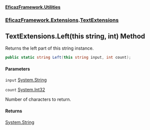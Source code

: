 #### [EficazFramework.Utilities](EficazFrameworkUtilities.md 'EficazFramework Utilities')
### [EficazFramework.Extensions](EficazFrameworkUtilities.md#EficazFramework.Extensions 'EficazFramework.Extensions').[TextExtensions](EficazFramework.Extensions/TextExtensions.md 'EficazFramework.Extensions.TextExtensions')

## TextExtensions.Left(this string, int) Method

Returns the left part of this string instance.

```csharp
public static string Left(this string input, int count);
```
#### Parameters

<a name='EficazFramework.Extensions.TextExtensions.Left(thisstring,int).input'></a>

`input` [System.String](https://docs.microsoft.com/en-us/dotnet/api/System.String 'System.String')

<a name='EficazFramework.Extensions.TextExtensions.Left(thisstring,int).count'></a>

`count` [System.Int32](https://docs.microsoft.com/en-us/dotnet/api/System.Int32 'System.Int32')

Number of characters to return.

#### Returns
[System.String](https://docs.microsoft.com/en-us/dotnet/api/System.String 'System.String')